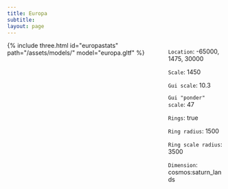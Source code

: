 ```yaml
---
title: Europa
subtitle: 
layout: page
---
```


<div class="columns" markdown="1">
  <div class="column"> 
    {% include three.html id="europastats" path="/assets/models/" model="europa.gltf" %}
</div>
<div class="column">
  <div class="card">
  <div class="card-content">
  <div class="content" markdown="1">
    
  ```Location```: -65000, 1475, 30000  
    
  ```Scale```: 1450  
    
   ```Gui scale```: 10.3  
    
  ```Gui "ponder" scale```: 47  
    
  ```Rings```: true  
    
  ```Ring radius```: 1500  
    
   ```Ring scale radius```: 3500  
   
   ```Dimension```: cosmos:saturn_lands 
   </div>
   </div>
   </div>
    
</div>

</div>

